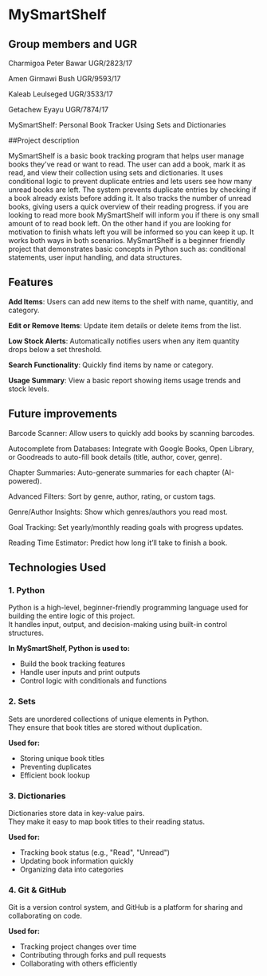 # MySmartShelf

## Group members and UGR

Charmigoa Peter Bawar      UGR/2823/17

Amen Girmawi Bush          UGR/9593/17

Kaleab Leulseged           UGR/3533/17

Getachew Eyayu             UGR/7874/17




MySmartShelf: Personal Book Tracker Using Sets and Dictionaries

##Project description

MySmartShelf is a basic book tracking program that helps user manage books they've read or want to read.
The user can add a book, mark it as read, and view their collection using sets and dictionaries.
It uses conditional logic to prevent duplicate entries and lets users see how many unread books are left.
The system prevents duplicate entries by checking if a book already exists before adding it.
It also tracks the number of unread books, giving users a quick overview of their reading progress.
if you are looking to read more book MySmartShelf will inform you if there is ony small amount of to read book left.
On the other hand if you are looking for motivation to finish whats left you will be informed so you can keep it up.
It works both ways in both scenarios.
MySmartShelf is a beginner friendly project that demonstrates basic concepts in Python such as:
conditional statements, user input handling, and data structures.

## Features

**Add Items**: Users can add new items to the shelf with name, quantitiy, and category.

**Edit or Remove Items**: Update item details or delete items from the list.

**Low Stock Alerts**: Automatically notifies users when any item quantity drops below a set threshold.

**Search Functionality**: Quickly find items by name or category.

**Usage Summary**: View a basic report showing items usage trends and stock levels.

## Future improvements 

Barcode Scanner: Allow users to quickly add books by scanning barcodes.

Autocomplete from Databases: Integrate with Google Books, Open Library, or Goodreads to auto-fill book details (title, author, cover, genre).

Chapter Summaries: Auto-generate summaries for each chapter (AI-powered).

Advanced Filters: Sort by genre, author, rating, or custom tags.

Genre/Author Insights: Show which genres/authors you read most.

Goal Tracking: Set yearly/monthly reading goals with progress updates.

Reading Time Estimator: Predict how long it’ll take to finish a book.


## Technologies Used

### 1. Python  
Python is a high-level, beginner-friendly programming language used for building the entire logic of this project.  
It handles input, output, and decision-making using built-in control structures.

**In MySmartShelf, Python is used to:**
- Build the book tracking features
- Handle user inputs and print outputs
- Control logic with conditionals and functions

### 2. Sets  
Sets are unordered collections of unique elements in Python.  
They ensure that book titles are stored without duplication.

**Used for:**
- Storing unique book titles
- Preventing duplicates
- Efficient book lookup

### 3. Dictionaries  
Dictionaries store data in key-value pairs.  
They make it easy to map book titles to their reading status.

**Used for:**
- Tracking book status (e.g., "Read", "Unread")
- Updating book information quickly
- Organizing data into categories

### 4. Git & GitHub  
Git is a version control system, and GitHub is a platform for sharing and collaborating on code.

**Used for:**
- Tracking project changes over time
- Contributing through forks and pull requests
- Collaborating with others efficiently

